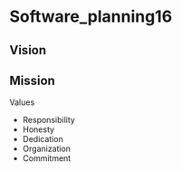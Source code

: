 # Software_planning16



Vision
  -
Mission
  -
Values
  - Responsibility
  - Honesty
  - Dedication
  - Organization
  - Commitment
